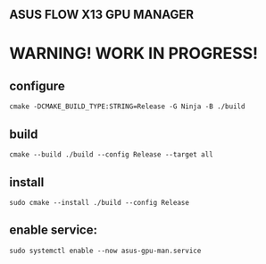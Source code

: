 ## ASUS FLOW X13 GPU MANAGER

# WARNING! WORK IN PROGRESS!

## configure

    cmake -DCMAKE_BUILD_TYPE:STRING=Release -G Ninja -B ./build

## build

    cmake --build ./build --config Release --target all

## install

    sudo cmake --install ./build --config Release

## enable service:

    sudo systemctl enable --now asus-gpu-man.service